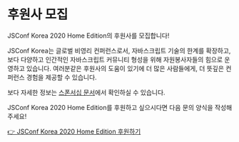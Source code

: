 # 후원사 모집

JSConf Korea 2020 Home Edition의 후원사를 모집합니다!

JSConf Korea는 글로벌 비영리 컨퍼런스로서, 자바스크립트 기술의 한계를 확장하고, 보다 다양하고 인간적인 자바스크립트 커뮤니티 형성을 위해 자원봉사자들의 힘으로 운영하고 있습니다. 여러분같은 후원사의 도움이 있기에 더 많은 사람들에게, 더 뜻깊은 컨퍼런스 경험을 제공할 수 있습니다.

보다 자세한 정보는 [스폰서십 문서](https://drive.google.com/file/d/1HxqYbqVLyTPdENvl2NNknVls8yZiYg44/view?usp=sharing)에서 확인하실 수 있습니다.

JSConf Korea 2020 Home Edition를 후원하고 싶으시다면 다음 문의 양식을 작성해주세요!

[👉 JSConf Korea 2020 Home Edition 후원하기](https://forms.gle/9uEAoCsVkH2X4fjj6)
